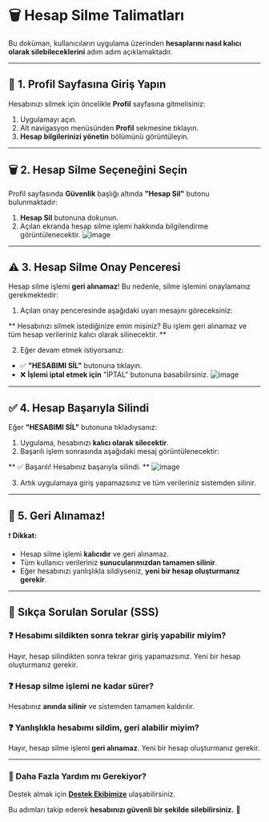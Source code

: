 # 🗑️ Hesap Silme Talimatları

Bu doküman, kullanıcıların uygulama üzerinden **hesaplarını nasıl kalıcı olarak silebileceklerini** adım adım açıklamaktadır.

---

## 📌 1. Profil Sayfasına Giriş Yapın
Hesabınızı silmek için öncelikle **Profil** sayfasına gitmelisiniz:

1. Uygulamayı açın.
2. Alt navigasyon menüsünden **Profil** sekmesine tıklayın.
3. **Hesap bilgilerinizi yönetin** bölümünü görüntüleyin.

---

## 🗑️ 2. Hesap Silme Seçeneğini Seçin
Profil sayfasında **Güvenlik** başlığı altında **"Hesap Sil"** butonu bulunmaktadır:

1. **Hesap Sil** butonuna dokunun.
2. Açılan ekranda hesap silme işlemi hakkında bilgilendirme görüntülenecektir.
![image](https://github.com/user-attachments/assets/824ad4d5-82ec-45b5-8998-304e45678154)

---

## ⚠️ 3. Hesap Silme Onay Penceresi
Hesap silme işlemi **geri alınamaz**! Bu nedenle, silme işlemini onaylamanız gerekmektedir:

1. Açılan onay penceresinde aşağıdaki uyarı mesajını göreceksiniz:

** Hesabınızı silmek istediğinize emin misiniz? Bu işlem geri alınamaz ve tüm hesap verileriniz kalıcı olarak silinecektir. ** 

2. Eğer devam etmek istiyorsanız:
- ✅ **"HESABIMI SİL"** butonuna tıklayın.
- ❌ **İşlemi iptal etmek için** "İPTAL" butonuna basabilirsiniz.
![image](https://github.com/user-attachments/assets/e96bb43e-f087-4d81-9189-45e74d6a1197)


---

## ✅ 4. Hesap Başarıyla Silindi
Eğer **"HESABIMI SİL"** butonuna tıkladıysanız:

1. Uygulama, hesabınızı **kalıcı olarak silecektir**.
2. Başarılı işlem sonrasında aşağıdaki mesaj görüntülenecektir:

** ✅ Başarılı! Hesabınız başarıyla silindi. **
![image](https://github.com/user-attachments/assets/9cfbe3ae-0eb5-44f0-a058-c6fe04b15640)


3. Artık uygulamaya giriş yapamazsınız ve tüm verileriniz sistemden silinir.

---

## 🔄 5. Geri Alınamaz!
❗ **Dikkat:**  
- Hesap silme işlemi **kalıcıdır** ve geri alınamaz.  
- Tüm kullanıcı verileriniz **sunucularımızdan tamamen silinir**.  
- Eğer hesabınızı yanlışlıkla sildiyseniz, **yeni bir hesap oluşturmanız gerekir**.

---

## 🎯 Sıkça Sorulan Sorular (SSS)

### ❓ Hesabımı sildikten sonra tekrar giriş yapabilir miyim?  
Hayır, hesap silindikten sonra tekrar giriş yapamazsınız. Yeni bir hesap oluşturmanız gerekir.

### ❓ Hesap silme işlemi ne kadar sürer?  
Hesabınız **anında silinir** ve sistemden tamamen kaldırılır.

### ❓ Yanlışlıkla hesabımı sildim, geri alabilir miyim?  
Hayır, hesap silme işlemi **geri alınamaz**. Yeni bir hesap oluşturmanız gerekir.

---

### 📌 Daha Fazla Yardım mı Gerekiyor?
Destek almak için **[Destek Ekibimize](mailto:support@uygulama.com)** ulaşabilirsiniz.

Bu adımları takip ederek **hesabınızı güvenli bir şekilde silebilirsiniz.** 🛑
